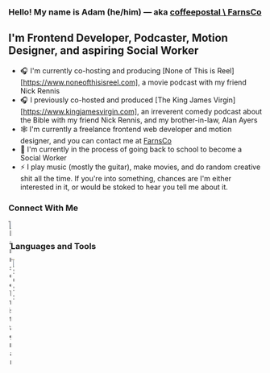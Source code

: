 ### Hello! My name is Adam (he/him) — aka [coffeepostal \ FarnsCo][website]

## I'm Frontend Developer, Podcaster, Motion Designer, and aspiring Social Worker
- 🎧 I'm currently co-hosting and producing [None of This is Reel][https://www.noneofthisisreel.com], a movie podcast with my friend Nick Rennis
- 🎧 I previously co-hosted and produced [The King James Virgin][https://www.kingjamesvirgin.com], an irreverent comedy podcast about the Bible with my friend Nick Rennis, and my brother-in-law, Alan Ayers
- 🕸 I'm currently a freelance frontend web developer and motion designer, and you can contact me at [FarnsCo][website]
- 🤝 I'm currently in the process of going back to school to become a Social Worker
- ⚡ I play music (mostly the guitar), make movies, and do random creative shit all the time. If you're into something, chances are I'm either interested in it, or would be stoked to hear you tell me about it.

### Connect With Me
[<img align="left" alt="Farns.Co" width="1.5rem" src="https://raw.githubusercontent.com/iconic/open-iconic/master/svg/globe.svg">][website]
[<img align="left" alt="FarnsCo Twitter" width="1.5rem" src="https://cdn.jsdelivr.net/npm/simple-icons@v3/icons/twitter.svg">][twitter]
[<img align="left" alt="FarnsCo Instagram" width="1.5rem" src="https://cdn.jsdelivr.net/npm/simple-icons@v3/icons/instagram.svg">][instagram]

<br />

### Languages and Tools
<img align="left" alt="Visual Studio Code" width="1.5rem" src="https://raw.githubusercontent.com/github/explore/80688e429a7d4ef2fca1e82350fe8e3517d3494d/topics/visual-studio-code/visual-studio-code.png">
<img align="left" alt="HTML5" width="1.5rem" src="https://raw.githubusercontent.com/github/explore/80688e429a7d4ef2fca1e82350fe8e3517d3494d/topics/html/html.png">
<img align="left" alt="CSS3" width="1.5rem" src="https://raw.githubusercontent.com/github/explore/80688e429a7d4ef2fca1e82350fe8e3517d3494d/topics/css/css.png">
<img align="left" alt="SCSS" width="1.5rem" src="https://raw.githubusercontent.com/github/explore/80688e429a7d4ef2fca1e82350fe8e3517d3494d/topics/scss/scss.png">
<img align="left" alt="JavaScript" width="1.5rem" src="https://raw.githubusercontent.com/github/explore/80688e429a7d4ef2fca1e82350fe8e3517d3494d/topics/javascript/javascript.png">

<br />
<br />

[website]: https://farns.co
[twitter]: https://www.twitter.com/hellofarnsco
[instagram]: https://www.instagram.com/hellofarnsco
